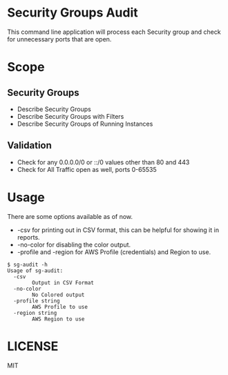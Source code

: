 # Security Groups Audit

This command line application will process each Security group and check for
unnecessary ports that are open.

# Scope

## Security Groups
* Describe Security Groups
* Describe Security Groups with Filters
* Describe Security Groups of Running Instances

## Validation
* Check for any 0.0.0.0/0 or ::/0 values other than 80 and 443
* Check for All Traffic open as well, ports 0-65535

# Usage

There are some options available as of now.

* -csv for printing out in CSV format, this can be helpful for showing it in
reports.
* -no-color for disabling the color output.
* -profile and -region for AWS Profile (credentials) and Region to use.

```
$ sg-audit -h
Usage of sg-audit:
  -csv
        Output in CSV Format
  -no-color
        No Colored output
  -profile string
        AWS Profile to use
  -region string
        AWS Region to use
```

# LICENSE
MIT
